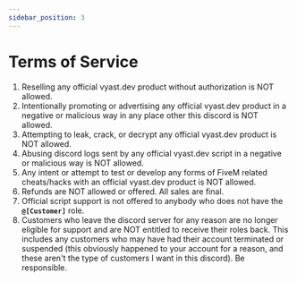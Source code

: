 ```yaml
---
sidebar_position: 3
---
```


# Terms of Service

1. Reselling any official vyast.dev product without authorization is NOT allowed.
2. Intentionally promoting or advertising any official vyast.dev product in a negative or malicious way in any place other this discord is NOT allowed.
3. Attempting to leak, crack, or decrypt any official vyast.dev product is NOT allowed.
4. Abusing discord logs sent by any official vyast.dev script in a negative or malicious way is NOT allowed.
5. Any intent or attempt to test or develop any forms of FiveM related cheats/hacks with an official vyast.dev product is NOT allowed.
6. Refunds are NOT allowed or offered. All sales are final.
7. Official script support is not offered to anybody who does not have the **`@[Customer]`** role.
8. Customers who leave the discord server for any reason are no longer eligible for support and are NOT entitled to receive their roles back. This includes any customers who may have had their account terminated or suspended (this obviously happened to your account for a reason, and these aren't the type of customers I want in this discord). Be responsible.
